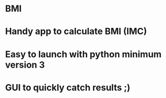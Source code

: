 # BMI
# Handy app to calculate BMI (IMC)
# Easy to launch with python minimum version 3
# GUI to quickly catch results ;)
